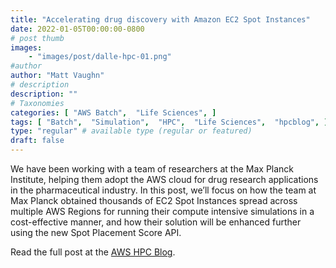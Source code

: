 ```yaml
---
title: "Accelerating drug discovery with Amazon EC2 Spot Instances"
date: 2022-01-05T00:00:00-0800
# post thumb
images:
    - "images/post/dalle-hpc-01.png"
#author
author: "Matt Vaughn"
# description
description: ""
# Taxonomies
categories: [ "AWS Batch",  "Life Sciences", ]
tags: [ "Batch",  "Simulation",  "HPC",  "Life Sciences",  "hpcblog", ]
type: "regular" # available type (regular or featured)
draft: false
---
```


We have been working with a team of researchers at the Max Planck Institute, helping them adopt the AWS cloud for drug research applications in the pharmaceutical industry. In this post, we’ll focus on how the team at Max Planck obtained thousands of EC2 Spot Instances spread across multiple AWS Regions for running their compute intensive simulations in a cost-effective manner, and how their solution will be enhanced further using the new Spot Placement Score API.

Read the full post at the [AWS HPC Blog](https://aws.amazon.com/blogs/hpc/accelerating-drug-discovery-with-amazon-ec2-spot-instances/).
